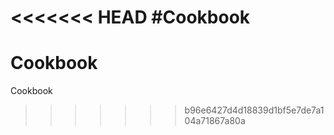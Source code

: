 <<<<<<< HEAD
#Cookbook
=======
# Cookbook
Cookbook
>>>>>>> b96e6427d4d18839d1bf5e7de7a104a71867a80a
